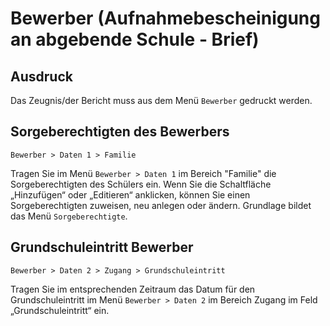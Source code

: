 ﻿# Bewerber (Aufnahmebescheinigung an abgebende Schule - Brief)

## Ausdruck

Das Zeugnis/der Bericht muss aus dem Menü `Bewerber` gedruckt werden.

## Sorgeberechtigten des Bewerbers

`Bewerber > Daten 1 > Familie`
 
Tragen Sie im Menü `Bewerber > Daten 1` im Bereich "Familie" die Sorgeberechtigten des Schülers ein. Wenn Sie die Schaltfläche „Hinzufügen“ oder „Editieren“ anklicken, können Sie einen Sorgeberechtigten zuweisen, neu anlegen oder ändern. Grundlage bildet das Menü `Sorgeberechtigte`.

## Grundschuleintritt Bewerber

`Bewerber > Daten 2 > Zugang > Grundschuleintritt`

Tragen Sie im entsprechenden Zeitraum das Datum für den Grundschuleintritt im Menü `Bewerber > Daten 2` im Bereich Zugang im Feld „Grundschuleintritt“ ein.